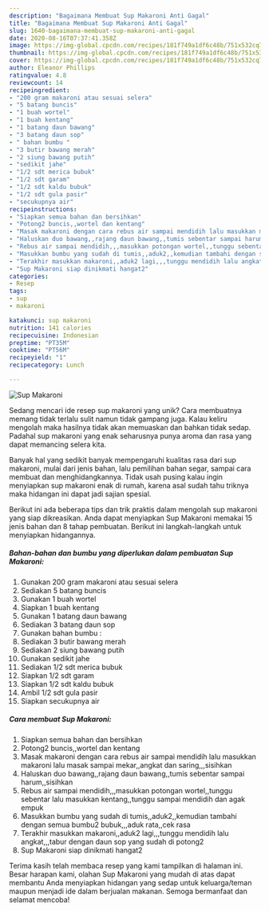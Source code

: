 ```yaml
---
description: "Bagaimana Membuat Sup Makaroni Anti Gagal"
title: "Bagaimana Membuat Sup Makaroni Anti Gagal"
slug: 1640-bagaimana-membuat-sup-makaroni-anti-gagal
date: 2020-08-16T07:37:41.358Z
image: https://img-global.cpcdn.com/recipes/181f749a1df6c48b/751x532cq70/sup-makaroni-foto-resep-utama.jpg
thumbnail: https://img-global.cpcdn.com/recipes/181f749a1df6c48b/751x532cq70/sup-makaroni-foto-resep-utama.jpg
cover: https://img-global.cpcdn.com/recipes/181f749a1df6c48b/751x532cq70/sup-makaroni-foto-resep-utama.jpg
author: Eleanor Phillips
ratingvalue: 4.8
reviewcount: 14
recipeingredient:
- "200 gram makaroni atau sesuai selera"
- "5 batang buncis"
- "1 buah wortel"
- "1 buah kentang"
- "1 batang daun bawang"
- "3 batang daun sop"
- " bahan bumbu "
- "3 butir bawang merah"
- "2 siung bawang putih"
- "sedikit jahe"
- "1/2 sdt merica bubuk"
- "1/2 sdt garam"
- "1/2 sdt kaldu bubuk"
- "1/2 sdt gula pasir"
- "secukupnya air"
recipeinstructions:
- "Siapkan semua bahan dan bersihkan"
- "Potong2 buncis,,wortel dan kentang"
- "Masak makaroni dengan cara rebus air sampai mendidih lalu masukkan makaroni lalu masak sampai mekar,,angkat dan saring,,,sisihkan"
- "Haluskan duo bawang,,rajang daun bawang,,tumis sebentar sampai harum,,sisihkan"
- "Rebus air sampai mendidih,,,masukkan potongan wortel,,tunggu sebentar lalu masukkan kentang,,tunggu sampai mendidih dan agak empuk"
- "Masukkan bumbu yang sudah di tumis,,aduk2,,kemudian tambahi dengan semua bumbu2 bubuk,,,aduk rata,,cek rasa"
- "Terakhir masukkan makaroni,,aduk2 lagi,,,tunggu mendidih lalu angkat,,,tabur dengan daun sop yang sudah di potong2"
- "Sup Makaroni siap dinikmati hangat2"
categories:
- Resep
tags:
- sup
- makaroni

katakunci: sup makaroni 
nutrition: 141 calories
recipecuisine: Indonesian
preptime: "PT35M"
cooktime: "PT56M"
recipeyield: "1"
recipecategory: Lunch

---
```



![Sup Makaroni](https://img-global.cpcdn.com/recipes/181f749a1df6c48b/751x532cq70/sup-makaroni-foto-resep-utama.jpg)

Sedang mencari ide resep sup makaroni yang unik? Cara membuatnya memang tidak terlalu sulit namun tidak gampang juga. Kalau keliru mengolah maka hasilnya tidak akan memuaskan dan bahkan tidak sedap. Padahal sup makaroni yang enak seharusnya punya aroma dan rasa yang dapat memancing selera kita.

Banyak hal yang sedikit banyak mempengaruhi kualitas rasa dari sup makaroni, mulai dari jenis bahan, lalu pemilihan bahan segar, sampai cara membuat dan menghidangkannya. Tidak usah pusing kalau ingin menyiapkan sup makaroni enak di rumah, karena asal sudah tahu triknya maka hidangan ini dapat jadi sajian spesial.




Berikut ini ada beberapa tips dan trik praktis dalam mengolah sup makaroni yang siap dikreasikan. Anda dapat menyiapkan Sup Makaroni memakai 15 jenis bahan dan 8 tahap pembuatan. Berikut ini langkah-langkah untuk menyiapkan hidangannya.

<!--inarticleads1-->

##### Bahan-bahan dan bumbu yang diperlukan dalam pembuatan Sup Makaroni:

1. Gunakan 200 gram makaroni atau sesuai selera
1. Sediakan 5 batang buncis
1. Gunakan 1 buah wortel
1. Siapkan 1 buah kentang
1. Gunakan 1 batang daun bawang
1. Sediakan 3 batang daun sop
1. Gunakan  bahan bumbu :
1. Sediakan 3 butir bawang merah
1. Sediakan 2 siung bawang putih
1. Gunakan sedikit jahe
1. Sediakan 1/2 sdt merica bubuk
1. Siapkan 1/2 sdt garam
1. Siapkan 1/2 sdt kaldu bubuk
1. Ambil 1/2 sdt gula pasir
1. Siapkan secukupnya air




<!--inarticleads2-->

##### Cara membuat Sup Makaroni:

1. Siapkan semua bahan dan bersihkan
1. Potong2 buncis,,wortel dan kentang
1. Masak makaroni dengan cara rebus air sampai mendidih lalu masukkan makaroni lalu masak sampai mekar,,angkat dan saring,,,sisihkan
1. Haluskan duo bawang,,rajang daun bawang,,tumis sebentar sampai harum,,sisihkan
1. Rebus air sampai mendidih,,,masukkan potongan wortel,,tunggu sebentar lalu masukkan kentang,,tunggu sampai mendidih dan agak empuk
1. Masukkan bumbu yang sudah di tumis,,aduk2,,kemudian tambahi dengan semua bumbu2 bubuk,,,aduk rata,,cek rasa
1. Terakhir masukkan makaroni,,aduk2 lagi,,,tunggu mendidih lalu angkat,,,tabur dengan daun sop yang sudah di potong2
1. Sup Makaroni siap dinikmati hangat2




Terima kasih telah membaca resep yang kami tampilkan di halaman ini. Besar harapan kami, olahan Sup Makaroni yang mudah di atas dapat membantu Anda menyiapkan hidangan yang sedap untuk keluarga/teman maupun menjadi ide dalam berjualan makanan. Semoga bermanfaat dan selamat mencoba!
